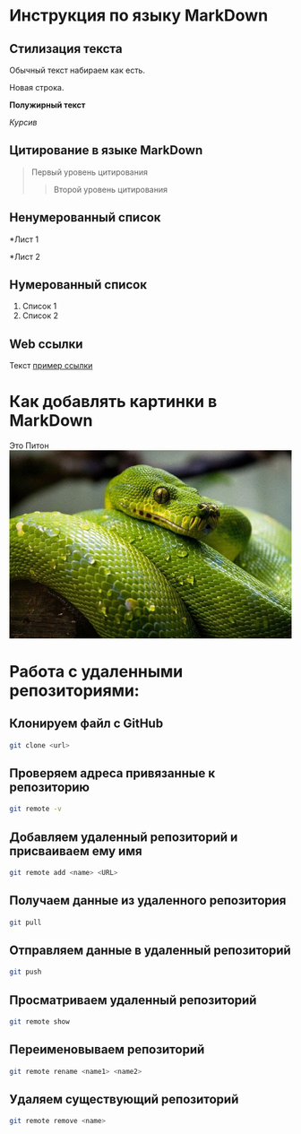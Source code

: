 # Инструкция по языку MarkDown

## Стилизация текста


Обычный текст набираем как есть.

Новая строка.

**Полужирный текст**

*Курсив*

## Цитирование в языке MarkDown
> Первый уровень цитирования
>> Второй уровень цитирования

## Ненумерованный список
*Лист 1

*Лист 2

## Нумерованный список
1. Список 1
2. Список 2

## Web ссылки
Текст [пример ссылки](http.example.com "Всплывающая подсказка")

# Как добавлять картинки в MarkDown
Это Питон 
![Это Питон](Py.jpeg)

# Работа с удаленными репозиториями:

## Клонируем файл с GitHub
```sh
git clone <url>
```
## Проверяем адреса привязанные к репозиторию
```sh
git remote -v
```
## Добавляем удаленный репозиторий и присваиваем ему имя
```sh
git remote add <name> <URL>
```
## Получаем данные из удаленного репозитория
```sh
git pull
```

## Отправляем данные в удаленный репозиторий
```sh
git push
```

## Просматриваем удаленный репозиторий
```sh
git remote show
```

## Переименовываем репозиторий
```sh
git remote rename <name1> <name2>
```

## Удаляем существующий репозиторий
```sh
git remote remove <name>
```